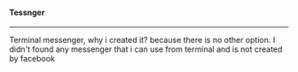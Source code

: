 #### Tessnger
----
Terminal messenger, why i created it? because there is no other option. I didn't found any messenger that i can use from terminal and is not created by facebook
